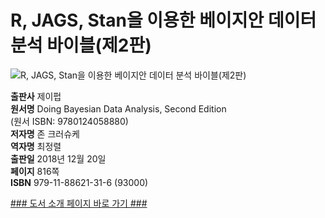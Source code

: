 # R, JAGS, Stan을 이용한 베이지안 데이터 분석 바이블(제2판)
![R, JAGS, Stan을 이용한 베이지안 데이터 분석 바이블(제2판)]()


**출판사** 제이펍  
**원서명** Doing Bayesian Data Analysis, Second Edition  
(원서 ISBN: 9780124058880)  
**저자명** 존 크러슈케    
**역자명** 최정렬  
**출판일** 2018년 12월 20일  
**페이지** 816쪽  
**ISBN**  979-11-88621-31-6 (93000)  


[### 도서 소개 페이지 바로 가기 ###](http://jpub.tistory.com/)
